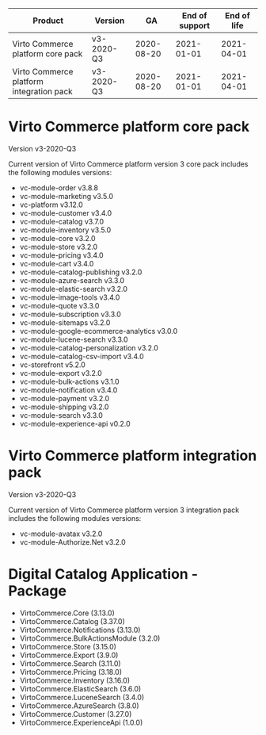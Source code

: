 
| Product                                | Version     | GA       | End of support | End of life | 
|---------                               |---------    |----      | -------        | ----        | 
|Virto Commerce platform core pack       |v3-2020-Q3   |2020-08-20|2021-01-01      |2021-04-01   | 
|Virto Commerce platform integration pack|v3-2020-Q3   |2020-08-20|2021-01-01      |2021-04-01   | 


<h1> Virto Commerce platform core pack </h1> 

Version v3-2020-Q3

Current version of Virto Commerce platform version 3 core pack includes the following modules versions:  
  
<ul> 
   <li> vc-module-order v3.8.8</li> 
   <li> vc-module-marketing v3.5.0 </li> 
   <li> vc-platform v3.12.0 </li> 
   <li> vc-module-customer v3.4.0  </li> 
   <li> vc-module-catalog v3.7.0 </li> 
   <li> vc-module-inventory v3.5.0 </li> 
   <li> vc-module-core v3.2.0 </li> 
   <li> vc-module-store v3.2.0 </li> 
   <li> vc-module-pricing v3.4.0 </li> 
   <li> vc-module-cart v3.4.0 </li> 
   <li> vc-module-catalog-publishing v3.2.0 </li> 
   <li> vc-module-azure-search v3.3.0 </li> 
   <li> vc-module-elastic-search v3.2.0 </li> 
   <li> vc-module-image-tools v3.4.0 </li> 
   <li> vc-module-quote v3.3.0</li> 
   <li> vc-module-subscription v3.3.0</li> 
   <li> vc-module-sitemaps v3.2.0 </li> 
   <li> vc-module-google-ecommerce-analytics v3.0.0 </li>
   <li> vc-module-lucene-search v3.3.0</li> 
   <li> vc-module-catalog-personalization v3.2.0</li> 
   <li> vc-module-catalog-csv-import v3.4.0 </li> 
   <li> vc-storefront v5.2.0 </li> 
   <li> vc-module-export v3.2.0 </li>    
   <li> vc-module-bulk-actions v3.1.0 </li>    
   <li> vc-module-notification v3.4.0 </li> 
   <li> vc-module-payment v3.2.0 </li> 
   <li> vc-module-shipping v3.2.0 </li>     
   <li> vc-module-search v3.3.0 </li>
   <li> vc-module-experience-api v0.2.0 </li> 
</ul> 



<h1> Virto Commerce platform integration pack</h1>  

Version v3-2020-Q3 

Current version of Virto Commerce platform version 3 integration pack includes the following modules versions:  

<ul> 
   <li> vc-module-avatax v3.2.0 </li> 
   <li> vc-module-Authorize.Net v3.2.0 </li>
</ul>


<h1> Digital Catalog Application - Package </h1>

<ul> 
   <li> VirtoCommerce.Core (3.13.0)
   <li> VirtoCommerce.Catalog (3.37.0)
   <li> VirtoCommerce.Notifications (3.13.0)
   <li> VirtoCommerce.BulkActionsModule (3.2.0)
   <li> VirtoCommerce.Store (3.15.0)
   <li> VirtoCommerce.Export (3.9.0)
   <li> VirtoCommerce.Search (3.11.0)
   <li> VirtoCommerce.Pricing (3.18.0)
   <li> VirtoCommerce.Inventory (3.16.0)
   <li> VirtoCommerce.ElasticSearch (3.6.0)
   <li> VirtoCommerce.LuceneSearch (3.4.0)
   <li> VirtoCommerce.AzureSearch (3.8.0) 
   <li> VirtoCommerce.Customer (3.27.0)
   <li> VirtoCommerce.ExperienceApi (1.0.0)
<ul> 
